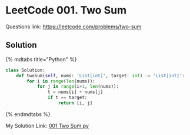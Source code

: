 
# LeetCode 001. Two Sum

Questions link: <https://leetcode.com/problems/two-sum>  

## Solution

{% mdtabs title="Python" %}  

```python
class Solution:
    def twoSum(self, nums: 'List[int]', target: int) -> 'List[int]':
        for i in range(len(nums)):
            for j in range(i+1, len(nums)):
                t = nums[i] + nums[j]
                if t == target:
                    return [i, j]
```

{% endmdtabs %}  

My Solution Link: [001 Two Sum.py](https://github.com/shdennlin/leetcode/blob/main/content/.solution_record/python3/001_Two_Sum.py)  
